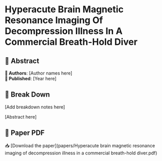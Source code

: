# Hyperacute Brain Magnetic Resonance Imaging Of Decompression Illness In A Commercial Breath-Hold Diver



## 🧬 Abstract



**👤 Authors**: [Author names here]  
**📅 Published**: [Year here]


## 🧠 Break Down

[Add breakdown notes here]

[Abstract here]



## 📄 Paper PDF

📥 [Download the paper](papers/Hyperacute brain magnetic resonance imaging of decompression illness in a commercial breath-hold diver.pdf)